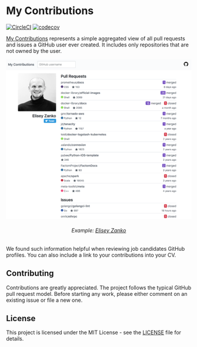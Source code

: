# My Contributions

[![CircleCI](https://circleci.com/gh/my-contributions/my-contributions.github.io.svg?style=shield&circle-token=1372412fd7e77c2b18440520be8954cfe7532b03)](https://circleci.com/gh/my-contributions/my-contributions.github.io)
[![codecov](https://codecov.io/gh/my-contributions/my-contributions.github.io/branch/dev/graph/badge.svg)](https://codecov.io/gh/my-contributions/my-contributions.github.io)

[My Contributions](https://my-contributions.github.io) represents a simple aggregated view of all pull requests and issues a GitHub user ever created. It includes only repositories that are not owned by the user.

<p align="center"><a href="https://my-contributions.github.io/?author=31z4"><img src="example.png" width="850"></a></p>
<h6 align="center">
    Example: <a href="https://my-contributions.github.io/?author=31z4">Elisey Zanko</a>
</h6>

We found such information helpful when reviewing job candidates GitHub profiles. You can also include a link to your contributions into your CV.

## Contributing

Contributions are greatly appreciated. The project follows the typical GitHub pull request model. Before starting any work, please either comment on an existing issue or file a new one.

## License

This project is licensed under the MIT License - see the [LICENSE](LICENSE) file for details.
